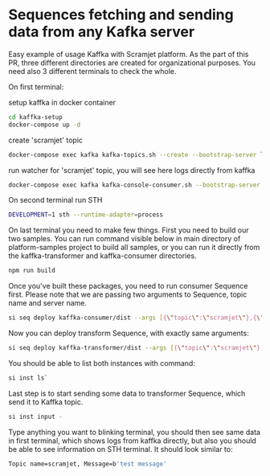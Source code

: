 # Sequences fetching and sending data from any Kafka server

Easy example of usage Kaffka with Scramjet platform. As the part of this PR, three different directories are created for organizational purposes. You need also 3 different terminals to check the whole.

On first terminal:

setup kaffka in docker container

```bash
cd kaffka-setup
docker-compose up -d
```

create 'scramjet' topic

```bash
docker-compose exec kafka kafka-topics.sh --create --bootstrap-server localhost:9092 --replication-factor 1 --partitions 1 --topic scramjet
```

run watcher for 'scramjet' topic, you will see here logs directly from kaffka

```bash
docker-compose exec kafka kafka-console-consumer.sh --bootstrap-server localhost:9092 --topic scramjet --from-beginning
```

On second terminal run STH

```bash
DEVELOPMENT=1 sth --runtime-adapter=process
```

On last terminal you need to make few things. First you need to build our two samples. You can run command visible below in main directory of platform-samples project to build all samples, or you can run it directly from the kaffka-transformer and kaffka-consumer directories.

```bash
npm run build
```

Once you've built these packages, you need to run consumer Sequence first. Please note that we are passing two arguments to Sequence, topic name and server name.

```bash
si seq deploy kaffka-consumer/dist --args [{\"topic\":\"scramjet\"},{\"server\":\"0.0.0.0:29092\"}]
```

Now you can deploy transform Sequence, with exactly same arguments:

```bash
si seq deploy kaffka-transformer/dist --args [{\"topic\":\"scramjet\"},{\"server\":\"0.0.0.0:29092\"}]
```

You should be able to list both instances with command:

```bash
si inst ls`
```

Last step is to start sending some data to transformer Sequence, which send it to Kaffka topic.

```bash
si inst input -
```

Type anything you want to blinking terminal, you should then see same data in first terminal, which shows logs from kaffka directly, but also you should be able to see information on STH terminal. It should look similar to:

```bash
Topic name=scramjet, Message=b'test message'
```
